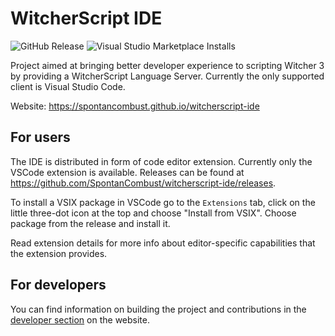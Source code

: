 # WitcherScript IDE

![GitHub Release](https://img.shields.io/github/v/release/SpontanCombust/witcherscript-ide)
![Visual Studio Marketplace Installs](https://img.shields.io/visual-studio-marketplace/i/SpontanCombust.witcherscript-ide)

Project aimed at bringing better developer experience to scripting Witcher 3 by providing a WitcherScript Language Server.
Currently the only supported client is Visual Studio Code.

Website: <https://spontancombust.github.io/witcherscript-ide>


## For users
The IDE is distributed in form of code editor extension. Currently only the VSCode extension is available.
Releases can be found at <https://github.com/SpontanCombust/witcherscript-ide/releases>.

To install a VSIX package in VSCode go to the `Extensions` tab, click on the little three-dot icon at the top and choose "Install from VSIX". Choose package from the release and install it. 

Read extension details for more info about editor-specific capabilities that the extension provides.


## For developers

You can find information on building the project and contributions in the [developer section](https://spontancombust.github.io/witcherscript-ide/dev-manual) on the website.